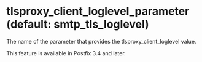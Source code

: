 # tlsproxy_client_loglevel_parameter (default: smtp_tls_loglevel)
 The name of the parameter that provides the tlsproxy\_client\_loglevel
value. 


 This feature is available in Postfix 3.4 and later. 


